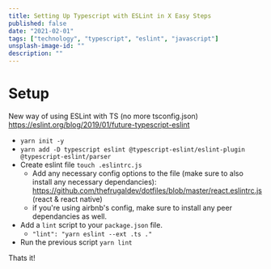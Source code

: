 ```yaml
---
title: Setting Up Typescript with ESLint in X Easy Steps
published: false
date: "2021-02-01"
tags: ["technology", "typescript", "eslint", "javascript"]
unsplash-image-id: ""
description: ""
---
```


# Setup

New way of using ESLint with TS (no more tsconfig.json)
https://eslint.org/blog/2019/01/future-typescript-eslint

- `yarn init -y`
- `yarn add -D typescript eslint @typescript-eslint/eslint-plugin @typescript-eslint/parser`
- Create eslint file `touch .eslintrc.js`
  - Add any necessary config options to the file (make sure to also install any necessary dependancies): https://github.com/thefrugaldev/dotfiles/blob/master/react.eslintrc.js (react & react native)
  - if you're using airbnb's config, make sure to install any peer dependancies as well.
- Add a `lint` script to your `package.json` file.
  - `"lint": "yarn eslint --ext .ts ."`
- Run the previous script `yarn lint`

Thats it!
